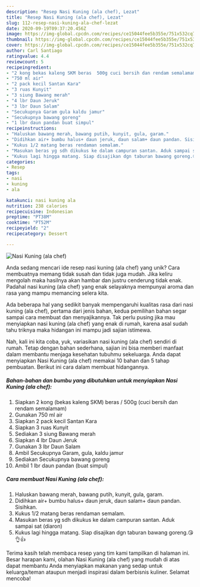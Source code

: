 ```yaml
---
description: "Resep Nasi Kuning (ala chef), Lezat"
title: "Resep Nasi Kuning (ala chef), Lezat"
slug: 112-resep-nasi-kuning-ala-chef-lezat
date: 2020-09-19T09:37:20.456Z
image: https://img-global.cpcdn.com/recipes/ce15044fee5b355e/751x532cq70/nasi-kuning-ala-chef-foto-resep-utama.jpg
thumbnail: https://img-global.cpcdn.com/recipes/ce15044fee5b355e/751x532cq70/nasi-kuning-ala-chef-foto-resep-utama.jpg
cover: https://img-global.cpcdn.com/recipes/ce15044fee5b355e/751x532cq70/nasi-kuning-ala-chef-foto-resep-utama.jpg
author: Carl Santiago
ratingvalue: 4.4
reviewcount: 5
recipeingredient:
- "2 kong bekas kaleng SKM beras  500g cuci bersih dan rendam semalamam"
- "750 ml air"
- "2 pack kecil Santan Kara"
- "3 ruas Kunyit"
- "3 siung Bawang merah"
- "4 lbr Daun Jeruk"
- "3 lbr Daun Salam"
- "Secukupnya Garam gula kaldu jamur"
- "Secukupnya bawang goreng"
- "1 lbr daun pandan buat simpul"
recipeinstructions:
- "Haluskan bawang merah, bawang putih, kunyit, gula, garam."
- "Didihkan air+ bumbu halus+ daun jeruk, daun salam+ daun pandan. Sisihkan."
- "Kukus 1/2 matang beras rendaman semalam."
- "Masukan beras yg sdh dikukus ke dalam campuran santan. Aduk sampai sat (diaron)"
- "Kukus lagi hingga matang. Siap disajikan dgn taburan bawang goreng.😘👌👍"
categories:
- Resep
tags:
- nasi
- kuning
- ala

katakunci: nasi kuning ala 
nutrition: 238 calories
recipecuisine: Indonesian
preptime: "PT38M"
cooktime: "PT52M"
recipeyield: "2"
recipecategory: Dessert

---
```



![Nasi Kuning (ala chef)](https://img-global.cpcdn.com/recipes/ce15044fee5b355e/751x532cq70/nasi-kuning-ala-chef-foto-resep-utama.jpg)

Anda sedang mencari ide resep nasi kuning (ala chef) yang unik? Cara membuatnya memang tidak susah dan tidak juga mudah. Jika keliru mengolah maka hasilnya akan hambar dan justru cenderung tidak enak. Padahal nasi kuning (ala chef) yang enak selayaknya mempunyai aroma dan rasa yang mampu memancing selera kita.



Ada beberapa hal yang sedikit banyak mempengaruhi kualitas rasa dari nasi kuning (ala chef), pertama dari jenis bahan, kedua pemilihan bahan segar sampai cara membuat dan menyajikannya. Tak perlu pusing jika mau menyiapkan nasi kuning (ala chef) yang enak di rumah, karena asal sudah tahu triknya maka hidangan ini mampu jadi sajian istimewa.


Nah, kali ini kita coba, yuk, variasikan nasi kuning (ala chef) sendiri di rumah. Tetap dengan bahan sederhana, sajian ini bisa memberi manfaat dalam membantu menjaga kesehatan tubuhmu sekeluarga. Anda dapat menyiapkan Nasi Kuning (ala chef) memakai 10 bahan dan 5 tahap pembuatan. Berikut ini cara dalam membuat hidangannya.

<!--inarticleads1-->

##### Bahan-bahan dan bumbu yang dibutuhkan untuk menyiapkan Nasi Kuning (ala chef):

1. Siapkan 2 kong (bekas kaleng SKM) beras / 500g (cuci bersih dan rendam semalamam)
1. Gunakan 750 ml air
1. Siapkan 2 pack kecil Santan Kara
1. Siapkan 3 ruas Kunyit
1. Sediakan 3 siung Bawang merah
1. Siapkan 4 lbr Daun Jeruk
1. Gunakan 3 lbr Daun Salam
1. Ambil Secukupnya Garam, gula, kaldu jamur
1. Sediakan Secukupnya bawang goreng
1. Ambil 1 lbr daun pandan (buat simpul)




<!--inarticleads2-->

##### Cara membuat Nasi Kuning (ala chef):

1. Haluskan bawang merah, bawang putih, kunyit, gula, garam.
1. Didihkan air+ bumbu halus+ daun jeruk, daun salam+ daun pandan. Sisihkan.
1. Kukus 1/2 matang beras rendaman semalam.
1. Masukan beras yg sdh dikukus ke dalam campuran santan. Aduk sampai sat (diaron)
1. Kukus lagi hingga matang. Siap disajikan dgn taburan bawang goreng.😘👌👍




Terima kasih telah membaca resep yang tim kami tampilkan di halaman ini. Besar harapan kami, olahan Nasi Kuning (ala chef) yang mudah di atas dapat membantu Anda menyiapkan makanan yang sedap untuk keluarga/teman ataupun menjadi inspirasi dalam berbisnis kuliner. Selamat mencoba!
